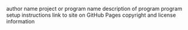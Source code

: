 author name
project or program name
description of program
program setup instructions
link to site on GitHub Pages
copyright and license information
